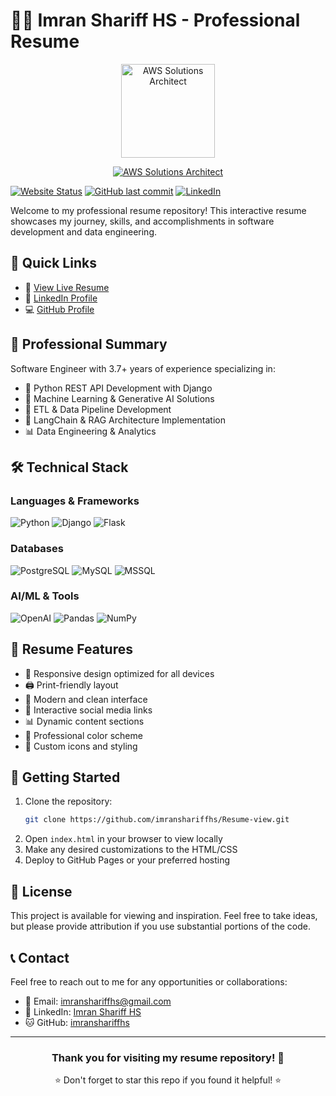 # 👨‍💻 Imran Shariff HS - Professional Resume

<div align="center">
  <img src="https://images.credly.com/size/680x680/images/0e284c3f-5164-4b21-8660-0d84737941bc/image.png" width="150" height="150" alt="AWS Solutions Architect">
  
  [![AWS Solutions Architect](https://img.shields.io/badge/AWS-Solutions_Architect_Certified-FF9900?style=for-the-badge&logo=amazon-aws&logoColor=white)](https://aws.amazon.com/certification/certified-solutions-architect-associate/)
</div>

[![Website Status](https://img.shields.io/website?url=https%3A%2F%2Fimranshariffhs.github.io%2FResume-view%2F)](https://imranshariffhs.github.io/Resume-view/)
[![GitHub last commit](https://img.shields.io/github/last-commit/imranshariffhs/Resume-view)](https://github.com/imranshariffhs/Resume-view/commits/main)
[![LinkedIn](https://img.shields.io/badge/LinkedIn-Connect-blue)](https://www.linkedin.com/in/imran-shariff-h-s-a78625205/)

Welcome to my professional resume repository! This interactive resume showcases my journey, skills, and accomplishments in software development and data engineering.

## 🌟 Quick Links

- 🔗 [View Live Resume](https://imranshariffhs.github.io/Resume-view/)
- 👔 [LinkedIn Profile](https://www.linkedin.com/in/imran-shariff-h-s-a78625205/)
- 💻 [GitHub Profile](https://github.com/imranshariffhs)

## 💼 Professional Summary

Software Engineer with 3.7+ years of experience specializing in:
- 🐍 Python REST API Development with Django
- 🤖 Machine Learning & Generative AI Solutions
- 🔄 ETL & Data Pipeline Development
- 🧠 LangChain & RAG Architecture Implementation
- 📊 Data Engineering & Analytics

## 🛠️ Technical Stack

### Languages & Frameworks
![Python](https://img.shields.io/badge/Python-3776AB?style=for-the-badge&logo=python&logoColor=white)
![Django](https://img.shields.io/badge/Django-092E20?style=for-the-badge&logo=django&logoColor=white)
![Flask](https://img.shields.io/badge/Flask-000000?style=for-the-badge&logo=flask&logoColor=white)

### Databases
![PostgreSQL](https://img.shields.io/badge/PostgreSQL-316192?style=for-the-badge&logo=postgresql&logoColor=white)
![MySQL](https://img.shields.io/badge/MySQL-00000F?style=for-the-badge&logo=mysql&logoColor=white)
![MSSQL](https://img.shields.io/badge/MSSQL-CC2927?style=for-the-badge&logo=microsoft-sql-server&logoColor=white)

### AI/ML & Tools
![OpenAI](https://img.shields.io/badge/OpenAI-412991?style=for-the-badge&logo=openai&logoColor=white)
![Pandas](https://img.shields.io/badge/Pandas-150458?style=for-the-badge&logo=pandas&logoColor=white)
![NumPy](https://img.shields.io/badge/NumPy-013243?style=for-the-badge&logo=numpy&logoColor=white)

## 🎯 Resume Features

- 📱 Responsive design optimized for all devices
- 🖨️ Print-friendly layout
- 🎨 Modern and clean interface
- 🔗 Interactive social media links
- 📊 Dynamic content sections
- 🌈 Professional color scheme
- 🎉 Custom icons and styling

## 🚀 Getting Started

1. Clone the repository:
   ```bash
   git clone https://github.com/imranshariffhs/Resume-view.git
   ```
2. Open `index.html` in your browser to view locally
3. Make any desired customizations to the HTML/CSS
4. Deploy to GitHub Pages or your preferred hosting

## 📄 License

This project is available for viewing and inspiration. Feel free to take ideas, but please provide attribution if you use substantial portions of the code.

## 📞 Contact

Feel free to reach out to me for any opportunities or collaborations:
- 📧 Email: imranshariffhs@gmail.com
- 💼 LinkedIn: [Imran Shariff HS](https://www.linkedin.com/in/imran-shariff-h-s-a78625205/)
- 🐱 GitHub: [imranshariffhs](https://github.com/imranshariffhs)

---

<div align="center">

### Thank you for visiting my resume repository! 🙏

⭐ Don't forget to star this repo if you found it helpful! ⭐

</div> 